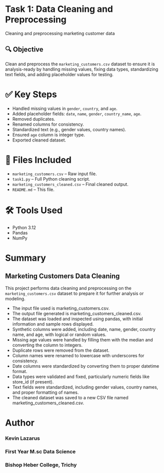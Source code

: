# Task 1:   Data Cleaning and Preprocessing
  Cleaning and preprocessing marketing customer data

## 🔍 Objective
  Clean and preprocess the `marketing_customers.csv` dataset to ensure it is analysis-ready by handling missing values, fixing data types, standardizing text fields, and adding placeholder values for  testing.

# ✅ Key Steps
- Handled missing values in `gender`, `country`, and `age`.
- Added placeholder fields: `date`, `name`, `gender`, `country_name`, `age`.
- Removed duplicates.
- Renamed columns for consistency.
- Standardized text (e.g., gender values, country names).
- Ensured `age` column is integer type.
- Exported cleaned dataset.

# 📁 Files Included
- `marketing_customers.csv` – Raw input file.
- `task1.py` – Full Python cleaning script.
- `marketing_customers_cleaned.csv` – Final cleaned output.
- `README.md` – This file.

# 🛠 Tools Used
- Python 3.12
- Pandas
- NumPy
  
# Summary
  ## Marketing Customers Data Cleaning

  This project performs data cleaning and preprocessing on the `marketing_customers.csv` dataset to prepare it for further analysis or modeling.
   - The input file used is marketing_customers.csv.
   - The output file generated is marketing_customers_cleaned.csv.
   - The dataset was loaded and inspected using pandas, with initial information and sample rows displayed.
   - Synthetic columns were added, including date, name, gender, country name, and age, with logical or random values.
   - Missing age values were handled by filling them with the median and converting the column to integers.
   - Duplicate rows were removed from the dataset.
   - Column names were renamed to lowercase with underscores for consistency.
   - Date columns were standardized by converting them to proper datetime format.
   - Data types were validated and fixed, particularly numeric fields like store_id (if present).
   - Text fields were standardized, including gender values, country names, and proper formatting of names.
   - The cleaned dataset was saved to a new CSV file named marketing_customers_cleaned.csv.

# Author
### Kevin Lazarus
### First Year M.sc Data Science
### Bishop Heber College, Trichy
